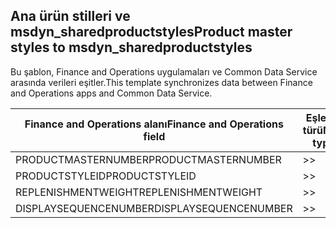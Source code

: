 ## <a name="product-master-styles-to-msdyn_sharedproductstyles"></a><span data-ttu-id="33ac0-101">Ana ürün stilleri ve msdyn_sharedproductstyles</span><span class="sxs-lookup"><span data-stu-id="33ac0-101">Product master styles to msdyn_sharedproductstyles</span></span>

<span data-ttu-id="33ac0-102">Bu şablon, Finance and Operations uygulamaları ve Common Data Service arasında verileri eşitler.</span><span class="sxs-lookup"><span data-stu-id="33ac0-102">This template synchronizes data between Finance and Operations apps and Common Data Service.</span></span>

<span data-ttu-id="33ac0-103">Finance and Operations alanı</span><span class="sxs-lookup"><span data-stu-id="33ac0-103">Finance and Operations field</span></span> | <span data-ttu-id="33ac0-104">Eşleme türü</span><span class="sxs-lookup"><span data-stu-id="33ac0-104">Map type</span></span> | <span data-ttu-id="33ac0-105">Diğer Dynamics 365 alanı</span><span class="sxs-lookup"><span data-stu-id="33ac0-105">Other Dynamics 365 field</span></span> | <span data-ttu-id="33ac0-106">Varsayılan değer</span><span class="sxs-lookup"><span data-stu-id="33ac0-106">Default value</span></span>
---|---|---|---
<span data-ttu-id="33ac0-107">PRODUCTMASTERNUMBER</span><span class="sxs-lookup"><span data-stu-id="33ac0-107">PRODUCTMASTERNUMBER</span></span> | >> | <span data-ttu-id="33ac0-108">msdyn_globalproduct.msdyn_productnumber</span><span class="sxs-lookup"><span data-stu-id="33ac0-108">msdyn_globalproduct.msdyn_productnumber</span></span> | 
<span data-ttu-id="33ac0-109">PRODUCTSTYLEID</span><span class="sxs-lookup"><span data-stu-id="33ac0-109">PRODUCTSTYLEID</span></span> | >> | <span data-ttu-id="33ac0-110">msdyn_productstyle.msdyn_productstyle</span><span class="sxs-lookup"><span data-stu-id="33ac0-110">msdyn_productstyle.msdyn_productstyle</span></span> | 
<span data-ttu-id="33ac0-111">REPLENISHMENTWEIGHT</span><span class="sxs-lookup"><span data-stu-id="33ac0-111">REPLENISHMENTWEIGHT</span></span> | >> | <span data-ttu-id="33ac0-112">msdyn_replenishmentweight</span><span class="sxs-lookup"><span data-stu-id="33ac0-112">msdyn_replenishmentweight</span></span> | 
<span data-ttu-id="33ac0-113">DISPLAYSEQUENCENUMBER</span><span class="sxs-lookup"><span data-stu-id="33ac0-113">DISPLAYSEQUENCENUMBER</span></span> | >> | <span data-ttu-id="33ac0-114">msdyn_displaysequencenumber</span><span class="sxs-lookup"><span data-stu-id="33ac0-114">msdyn_displaysequencenumber</span></span> | 
